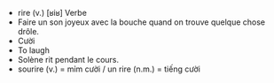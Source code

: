 - rire (v.)	[ʁiʁ]	Verbe
- Faire un son joyeux avec la bouche quand on trouve quelque chose drôle.
- Cười
- To laugh
- Solène rit pendant le cours.
- sourire (v.) = mỉm cười / un rire (n.m.) = tiếng cười